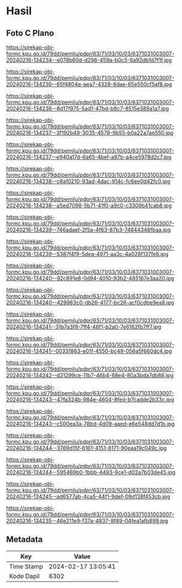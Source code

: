 # Hasil

## Foto C Plano

https://sirekap-obj-formc.kpu.go.id/79dd/pemilu/pdpr/63/71/03/10/03/6371031003007-20240216-134234--e078b60d-d296-459a-b0c5-8a92db1d7f1f.jpg

https://sirekap-obj-formc.kpu.go.id/79dd/pemilu/pdpr/63/71/03/10/03/6371031003007-20240216-134236--65f4804e-aea7-4328-8dae-65e550cf5af8.jpg

https://sirekap-obj-formc.kpu.go.id/79dd/pemilu/pdpr/63/71/03/10/03/6371031003007-20240216-134236--8d17f975-5ad1-47bd-b8c7-8515e389a1a7.jpg

https://sirekap-obj-formc.kpu.go.id/79dd/pemilu/pdpr/63/71/03/10/03/6371031003007-20240216-134237--3f192b49-3035-4578-9b55-b0a22a7ae550.jpg

https://sirekap-obj-formc.kpu.go.id/79dd/pemilu/pdpr/63/71/03/10/03/6371031003007-20240216-134237--e940a17d-6a65-4bef-a97b-a4ce5978d2c7.jpg

https://sirekap-obj-formc.kpu.go.id/79dd/pemilu/pdpr/63/71/03/10/03/6371031003007-20240216-134238--c8a10210-93ad-4dac-914c-fc6ee0d42fc0.jpg

https://sirekap-obj-formc.kpu.go.id/79dd/pemilu/pdpr/63/71/03/10/03/6371031003007-20240216-134238--a5ed7098-5b71-41f0-a9c0-c3309b41cab8.jpg

https://sirekap-obj-formc.kpu.go.id/79dd/pemilu/pdpr/63/71/03/10/03/6371031003007-20240216-134239--746adaef-2f5a-4f63-87b3-74844348fbaa.jpg

https://sirekap-obj-formc.kpu.go.id/79dd/pemilu/pdpr/63/71/03/10/03/6371031003007-20240216-134239--5387f4f9-5dea-4971-aa3c-4a028f137fe8.jpg

https://sirekap-obj-formc.kpu.go.id/79dd/pemilu/pdpr/63/71/03/10/03/6371031003007-20240216-134240--92c891e8-0d94-4010-93b2-485167e3aa20.jpg

https://sirekap-obj-formc.kpu.go.id/79dd/pemilu/pdpr/63/71/03/10/03/6371031003007-20240216-134240--429983c0-db26-4177-bc26-acf0cdbe9ea8.jpg

https://sirekap-obj-formc.kpu.go.id/79dd/pemilu/pdpr/63/71/03/10/03/6371031003007-20240216-134241--31b7a3f8-7ff4-46f1-b2a0-7e6162fb7ff7.jpg

https://sirekap-obj-formc.kpu.go.id/79dd/pemilu/pdpr/63/71/03/10/03/6371031003007-20240216-134241--00331863-e01f-4550-bc49-056a5f660dc4.jpg

https://sirekap-obj-formc.kpu.go.id/79dd/pemilu/pdpr/63/71/03/10/03/6371031003007-20240216-134242--d21299ce-11b7-46b4-88e4-80a3bda7db86.jpg

https://sirekap-obj-formc.kpu.go.id/79dd/pemilu/pdpr/63/71/03/10/03/6371031003007-20240216-134243--47fa324b-984e-4604-8fed-b7cadde2b33c.jpg

https://sirekap-obj-formc.kpu.go.id/79dd/pemilu/pdpr/63/71/03/10/03/6371031003007-20240216-134243--c500ea3a-78bd-4d09-aaed-e6e548dd7d1b.jpg

https://sirekap-obj-formc.kpu.go.id/79dd/pemilu/pdpr/63/71/03/10/03/6371031003007-20240216-134244--3769d15f-6161-4151-8171-90eaa19c049c.jpg

https://sirekap-obj-formc.kpu.go.id/79dd/pemilu/pdpr/63/71/03/10/03/6371031003007-20240216-134244--595469b0-1bbb-4493-9ce1-d02a7b03de45.jpg

https://sirekap-obj-formc.kpu.go.id/79dd/pemilu/pdpr/63/71/03/10/03/6371031003007-20240216-134245--ad6577ab-4ca5-44f1-9def-09d138f453cb.jpg

https://sirekap-obj-formc.kpu.go.id/79dd/pemilu/pdpr/63/71/03/10/03/6371031003007-20240216-134235--46e211e9-f37a-4837-8f89-04fea1afb899.jpg


## Metadata

| Key        | Value               |
| ---------- | ------------------- |
| Time Stamp | 2024-02-17 13:05:41 |
| Kode Dapil | 6302                |



